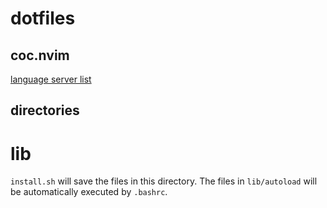 # dotfiles

## coc.nvim
[language server list](https://www.npmjs.com/search?q=keywords%3Acoc.nvim)

## directories

# lib

`install.sh` will save the files in this directory.
The files in `lib/autoload` will be automatically executed by `.bashrc`.
